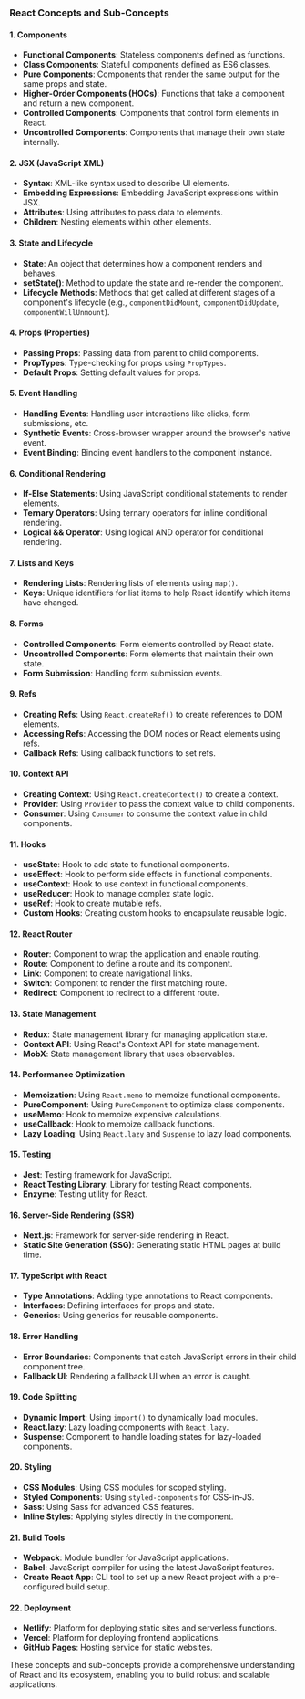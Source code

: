 ### React Concepts and Sub-Concepts

#### 1. **Components**
   - **Functional Components**: Stateless components defined as functions.
   - **Class Components**: Stateful components defined as ES6 classes.
   - **Pure Components**: Components that render the same output for the same props and state.
   - **Higher-Order Components (HOCs)**: Functions that take a component and return a new component.
   - **Controlled Components**: Components that control form elements in React.
   - **Uncontrolled Components**: Components that manage their own state internally.

#### 2. **JSX (JavaScript XML)**
   - **Syntax**: XML-like syntax used to describe UI elements.
   - **Embedding Expressions**: Embedding JavaScript expressions within JSX.
   - **Attributes**: Using attributes to pass data to elements.
   - **Children**: Nesting elements within other elements.

#### 3. **State and Lifecycle**
   - **State**: An object that determines how a component renders and behaves.
   - **setState()**: Method to update the state and re-render the component.
   - **Lifecycle Methods**: Methods that get called at different stages of a component's lifecycle (e.g., `componentDidMount`, `componentDidUpdate`, `componentWillUnmount`).

#### 4. **Props (Properties)**
   - **Passing Props**: Passing data from parent to child components.
   - **PropTypes**: Type-checking for props using `PropTypes`.
   - **Default Props**: Setting default values for props.

#### 5. **Event Handling**
   - **Handling Events**: Handling user interactions like clicks, form submissions, etc.
   - **Synthetic Events**: Cross-browser wrapper around the browser's native event.
   - **Event Binding**: Binding event handlers to the component instance.

#### 6. **Conditional Rendering**
   - **If-Else Statements**: Using JavaScript conditional statements to render elements.
   - **Ternary Operators**: Using ternary operators for inline conditional rendering.
   - **Logical && Operator**: Using logical AND operator for conditional rendering.

#### 7. **Lists and Keys**
   - **Rendering Lists**: Rendering lists of elements using `map()`.
   - **Keys**: Unique identifiers for list items to help React identify which items have changed.

#### 8. **Forms**
   - **Controlled Components**: Form elements controlled by React state.
   - **Uncontrolled Components**: Form elements that maintain their own state.
   - **Form Submission**: Handling form submission events.

#### 9. **Refs**
   - **Creating Refs**: Using `React.createRef()` to create references to DOM elements.
   - **Accessing Refs**: Accessing the DOM nodes or React elements using refs.
   - **Callback Refs**: Using callback functions to set refs.

#### 10. **Context API**
   - **Creating Context**: Using `React.createContext()` to create a context.
   - **Provider**: Using `Provider` to pass the context value to child components.
   - **Consumer**: Using `Consumer` to consume the context value in child components.

#### 11. **Hooks**
   - **useState**: Hook to add state to functional components.
   - **useEffect**: Hook to perform side effects in functional components.
   - **useContext**: Hook to use context in functional components.
   - **useReducer**: Hook to manage complex state logic.
   - **useRef**: Hook to create mutable refs.
   - **Custom Hooks**: Creating custom hooks to encapsulate reusable logic.

#### 12. **React Router**
   - **Router**: Component to wrap the application and enable routing.
   - **Route**: Component to define a route and its component.
   - **Link**: Component to create navigational links.
   - **Switch**: Component to render the first matching route.
   - **Redirect**: Component to redirect to a different route.

#### 13. **State Management**
   - **Redux**: State management library for managing application state.
   - **Context API**: Using React's Context API for state management.
   - **MobX**: State management library that uses observables.

#### 14. **Performance Optimization**
   - **Memoization**: Using `React.memo` to memoize functional components.
   - **PureComponent**: Using `PureComponent` to optimize class components.
   - **useMemo**: Hook to memoize expensive calculations.
   - **useCallback**: Hook to memoize callback functions.
   - **Lazy Loading**: Using `React.lazy` and `Suspense` to lazy load components.

#### 15. **Testing**
   - **Jest**: Testing framework for JavaScript.
   - **React Testing Library**: Library for testing React components.
   - **Enzyme**: Testing utility for React.

#### 16. **Server-Side Rendering (SSR)**
   - **Next.js**: Framework for server-side rendering in React.
   - **Static Site Generation (SSG)**: Generating static HTML pages at build time.

#### 17. **TypeScript with React**
   - **Type Annotations**: Adding type annotations to React components.
   - **Interfaces**: Defining interfaces for props and state.
   - **Generics**: Using generics for reusable components.

#### 18. **Error Handling**
   - **Error Boundaries**: Components that catch JavaScript errors in their child component tree.
   - **Fallback UI**: Rendering a fallback UI when an error is caught.

#### 19. **Code Splitting**
   - **Dynamic Import**: Using `import()` to dynamically load modules.
   - **React.lazy**: Lazy loading components with `React.lazy`.
   - **Suspense**: Component to handle loading states for lazy-loaded components.

#### 20. **Styling**
   - **CSS Modules**: Using CSS modules for scoped styling.
   - **Styled Components**: Using `styled-components` for CSS-in-JS.
   - **Sass**: Using Sass for advanced CSS features.
   - **Inline Styles**: Applying styles directly in the component.

#### 21. **Build Tools**
   - **Webpack**: Module bundler for JavaScript applications.
   - **Babel**: JavaScript compiler for using the latest JavaScript features.
   - **Create React App**: CLI tool to set up a new React project with a pre-configured build setup.

#### 22. **Deployment**
   - **Netlify**: Platform for deploying static sites and serverless functions.
   - **Vercel**: Platform for deploying frontend applications.
   - **GitHub Pages**: Hosting service for static websites.

These concepts and sub-concepts provide a comprehensive understanding of React and its ecosystem, enabling you to build robust and scalable applications.